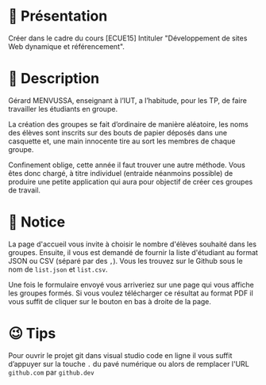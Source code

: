 # 👋 Présentation

Créer dans le cadre du cours [ECUE15] Intituler "Développement de sites Web dynamique et référencement".

# 📖 Description

Gérard MENVUSSA, enseignant à l’IUT, a l’habitude, pour les TP, de faire travailler les étudiants en groupe.

La création des groupes se fait d’ordinaire de manière aléatoire, les noms des élèves sont inscrits sur des bouts de papier déposés dans une casquette et, une main innocente tire au sort les membres de chaque groupe.

Confinement oblige, cette année il faut trouver une autre méthode. Vous êtes donc chargé, à titre individuel (entraide néanmoins possible) de produire une petite application qui aura pour objectif de créer ces groupes de travail.

# 📜 Notice

La page d'accueil vous invite à choisir le nombre d'élèves souhaité dans les groupes. Ensuite, il vous est demandé de fournir la liste d'étudiant au format JSON ou CSV (séparé par des `,`). Vous les trouvez sur le Github sous le nom de `list.json` et `list.csv`.

Une fois le formulaire envoyé vous arriveriez sur une page qui vous affiche les groupes formés. Si vous voulez télécharger ce résultat au format PDF il vous suffit de cliquer sur le bouton en bas à droite de la page.


# 😉 Tips

Pour ouvrir le projet git dans visual studio code en ligne il vous suffit d’appuyer sur la touche `.` du pavé numérique ou alors de remplacer l'URL `github.com` par `github.dev`

